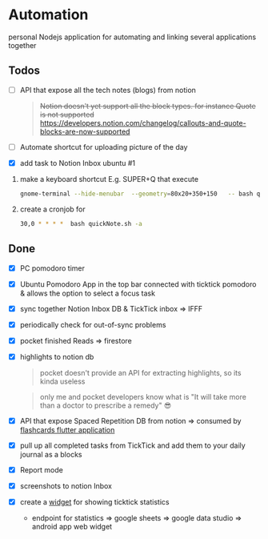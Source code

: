 # Automation

personal Nodejs application for automating and linking several applications together

## Todos

- [ ] API that expose all the tech notes (blogs) from notion
  > ~~Notion doesn't yet support all the block types. for instance Quote is not supported~~
  > https://developers.notion.com/changelog/callouts-and-quote-blocks-are-now-supported
- [ ]  Automate shortcut for uploading picture of the day

- [x]  add task to Notion Inbox ubuntu #1
  1. make a keyboard shortcut E.g. SUPER+Q that execute

      ```bash
      gnome-terminal --hide-menubar  --geometry=80x20+350+150   -- bash quickNote.sh
      ```

  2. create a cronjob for

      ```bash
      30,0 * * * *  bash quickNote.sh -a
      ```




## Done

- [X]  PC pomodoro timer
- [X] Ubuntu Pomodoro App in the top bar connected with ticktick pomodoro & allows the option to select a focus task 

- [x]  sync together Notion Inbox DB & TickTick inbox ⇒ IFFF
  + [x]  periodically check for out-of-sync problems

- [X]  pocket finished Reads ⇒ firestore
- [X] highlights to notion db
  > pocket doesn't provide an API for extracting highlights, so its kinda useless 

  > only me and pocket developers know what is "It will take more than a doctor to prescribe a remedy" 😎

- [X] API that expose Spaced Repetition DB from notion => consumed by [flashcards flutter application](https://github.com/nabildroid/flashcards)

- [x]  pull up all completed tasks from TickTick and add them to your daily journal as a blocks

- [X]  Report mode

- [x]  screenshots to notion Inbox

- [x] create a [widget](https://datastudio.google.com/embed/reporting/d58d54aa-5a25-4392-bdaf-b80d3e3f45b7/page/tfcbC) for showing ticktick statistics
  - endpoint for statistics => google sheets => google data studio => android app web widget
